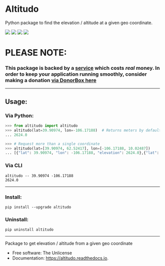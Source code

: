 
# Altitudo

Python package to find the elevation / altitude at a given geo coordinate.

[![](https://img.shields.io/pypi/v/altitudo.svg)](https://pypi.python.org/pypi/altitudo) 
[![](https://travis-ci.com/milesgranger/altitudo.svg?branch=master)](https://travis-ci.com/milesgranger/altitudo)
[![](https://readthedocs.org/projects/altitudo/badge/?version=latest)](https://altitudo.readthedocs.io/en/latest/?badge=latest)
[![](https://pyup.io/repos/github/milesgranger/altitudo/shield.svg)](https://pyup.io/repos/github/milesgranger/altitudo/)


# PLEASE NOTE:

### This package is backed by a [service](https://elevation-api.io) which costs _real_ money. In order to keep your application running smoothly, consider making a donation [via DonorBox here](https://donorbox.org/elevation-api)

---

## Usage:

### Via Python:
```python
>>> from altitudo import altitudo
>>> altitudo(lat=39.90974, lon=-106.17188)  # Returns meters by default
... 2624.0

>>> # Request more than a single coordinate
>>> altitudo(lat=[39.90974, 62.52417], lon=[-106.17188, 10.02487])
... [{"lat": 39.90974, "lon": -106.17188, "elevation": 2624.0},{"lat": 62.52417, "lon": 10.02487, "elevation": 1111.0}]
```

### Via CLI
```
altitudo -- 39.90974 -106.17188
2624.0
```

---

### Install:

```pip install --upgrade altitudo```

### Uninstall:
```pip uninstall altitudo```


---

Package to get elevation / altitude from a given geo coordinate


* Free software: The Unlicense
* Documentation: https://altitudo.readthedocs.io.
